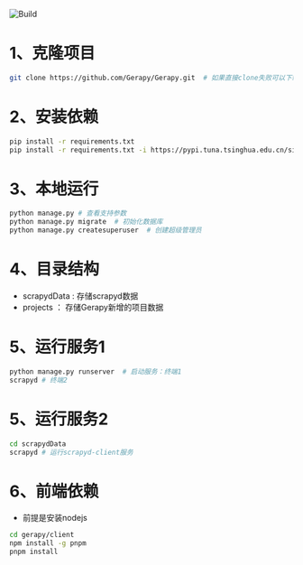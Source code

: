 ![Build](https://github.com/Gerapy/Gerapy)

# 1、克隆项目
```sh
git clone https://github.com/Gerapy/Gerapy.git  # 如果直接clone失败可以下载zip代码压缩包
```

# 2、安装依赖
```sh
pip install -r requirements.txt
pip install -r requirements.txt -i https://pypi.tuna.tsinghua.edu.cn/simple  # 镜像安装
```

# 3、本地运行
```sh
python manage.py # 查看支持参数
python manage.py migrate  # 初始化数据库
python manage.py createsuperuser  # 创建超级管理员
```

# 4、目录结构
- scrapydData : 存储scrapyd数据
- projects ： 存储Gerapy新增的项目数据

# 5、运行服务1
```sh
python manage.py runserver  # 启动服务：终端1
scrapyd # 终端2
```

# 5、运行服务2
```sh
cd scrapydData
scrapyd # 运行scrapyd-client服务
```


# 6、前端依赖
- 前提是安装nodejs 
```sh
cd gerapy/client
npm install -g pnpm
pnpm install 
```

